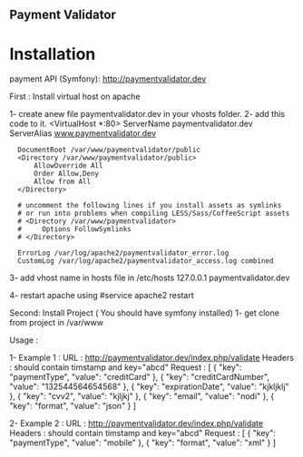 ## Payment Validator

# Installation
payment API (Symfony): http://paymentvalidator.dev

First : Install virtual host on apache 

 1- create anew file paymentvalidator.dev in your vhosts folder.
 2- add this code to it.
  <VirtualHost *:80>
      ServerName paymentvalidator.dev
      ServerAlias www.paymentvalidator.dev
  
      DocumentRoot /var/www/paymentvalidator/public
      <Directory /var/www/paymentvalidator/public>
          AllowOverride All
          Order Allow,Deny
          Allow from All
      </Directory>
  
      # uncomment the following lines if you install assets as symlinks
      # or run into problems when compiling LESS/Sass/CoffeeScript assets
      # <Directory /var/www/paymentvalidator>
      #     Options FollowSymlinks
      # </Directory>
  
      ErrorLog /var/log/apache2/paymentvalidator_error.log
      CustomLog /var/log/apache2/paymentvalidator_access.log combined
  </VirtualHost>

3- add vhost name in hosts file in /etc/hosts
127.0.0.1   paymentvalidator.dev

4- restart apache using #service apache2 restart
 
Second: Install Project ( You should have symfony installed)
1- get clone from project in /var/www


Usage : 
 
1- Example 1 :
 URL : http://paymentvalidator.dev/index.php/validate
   Headers : should contain timstamp and key="abcd"
   Request : [
             						{
             							"key": "paymentType",
             							"value": "creditCard"
             						},
             						{
             							"key": "creditCardNumber",
             							"value": "132544564654568"
             						},
             						{
             							"key": "expirationDate",
             							"value": "kjkljklj"
             						},
             						{
             							"key": "cvv2",
             							"value": "kjljkj"
             						},
             						{
             							"key": "email",
             							"value": "nodi"
             						},
             						{
             							"key": "format",
             							"value": "json"
             						}
             					]
             				

2- Example 2 : 
   URL : http://paymentvalidator.dev/index.php/validate
   Headers : should contain timstamp and key="abcd"
   Request : [
             						{
             							"key": "paymentType",
             							"value": "mobile"
             						},
             						{
             							"key": "format",
             							"value": "xml"
             						}
             					]
